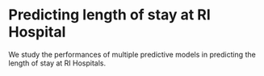 
# Predicting length of stay at RI Hospital

We study the performances of multiple predictive models in predicting the length of stay at RI Hospitals. 
